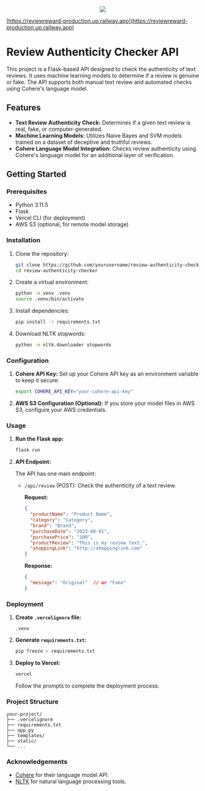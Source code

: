 
<p align="center">
  <img src="https://github.com/user-attachments/assets/2ee9d05d-ee43-4ad9-baa0-b3393acd3e61" />
</p>

[https://reviewreward-production.up.railway.app](https://reviewreward-production.up.railway.app)
 
# Review Authenticity Checker API

This project is a Flask-based API designed to check the authenticity of text reviews. It uses machine learning models to determine if a review is genuine or fake. The API supports both manual text review and automated checks using Cohere's language model.

## Features

- **Text Review Authenticity Check:** Determines if a given text review is real, fake, or computer-generated.
- **Machine Learning Models:** Utilizes Naive Bayes and SVM models trained on a dataset of deceptive and truthful reviews.
- **Cohere Language Model Integration:** Checks review authenticity using Cohere's language model for an additional layer of verification.

## Getting Started

### Prerequisites

- Python 3.11.5
- Flask
- Vercel CLI (for deployment)
- AWS S3 (optional, for remote model storage)

### Installation

1. Clone the repository:

   ```sh
   git clone https://github.com/yourusername/review-authenticity-checker.git
   cd review-authenticity-checker
   ```

2. Create a virtual environment:

   ```sh
   python -m venv .venv
   source .venv/bin/activate
   ```

3. Install dependencies:

   ```sh
   pip install -r requirements.txt
   ```

4. Download NLTK stopwords:

   ```sh
   python -m nltk.downloader stopwords
   ```

### Configuration

1. **Cohere API Key:** Set up your Cohere API key as an environment variable to keep it secure:

   ```sh
   export COHERE_API_KEY="your-cohere-api-key"
   ```

2. **AWS S3 Configuration (Optional):** If you store your model files in AWS S3, configure your AWS credentials.

### Usage

1. **Run the Flask app:**

   ```sh
   flask run
   ```

2. **API Endpoint:**

   The API has one main endpoint:

   - `/api/review` (POST): Check the authenticity of a text review.

     **Request:**
     ```json
     {
       "productName": "Product Name",
       "category": "Category",
       "brand": "Brand",
       "purchaseDate": "2023-08-01",
       "purchasePrice": "100",
       "productReview": "This is my review text.",
       "shoppingLink": "http://shoppinglink.com"
     }
     ```

     **Response:**
     ```json
     {
       "message": "Original"  // or "Fake"
     }
     ```

### Deployment

1. **Create `.vercelignore` file:**

   ```plaintext
   .venv
   ```

2. **Generate `requirements.txt`:**

   ```sh
   pip freeze > requirements.txt
   ```

3. **Deploy to Vercel:**

   ```sh
   vercel
   ```

   Follow the prompts to complete the deployment process.

### Project Structure

```plaintext
your-project/
├── .vercelignore
├── requirements.txt
├── app.py
├── templates/
├── static/
└── ...
```

### Acknowledgements

- [Cohere](https://cohere.ai/) for their language model API.
- [NLTK](https://www.nltk.org/) for natural language processing tools.

```
